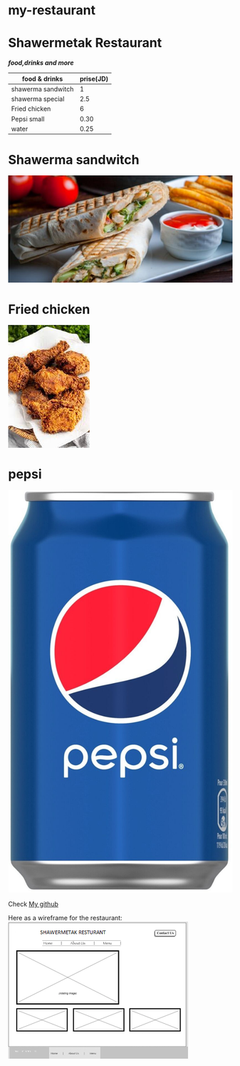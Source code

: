 # my-restaurant
# Shawermetak Restaurant 
***food,drinks and more***

|food & drinks        | prise(JD) |   
|---------------------|-----------| 
| shawerma sandwitch  |    1      |   
| shawerma special    |    2.5    |   
| Fried chicken       |    6      |   
| Pepsi small         |    0.30   |
| water               |    0.25   |

# Shawerma sandwitch
![Shawerma](./pictures/shawerma.jpg)
# Fried chicken 
![Fried chicken ](./pictures/fried%20ch.jpg)
# pepsi 
![pepsi ](./pictures/pepsi.jpg)

Check  [My github ](https://github.com/MohdHanoti)


Here as a wireframe for the restaurant:
![wireframe ](./pictures/wireframe.png)








